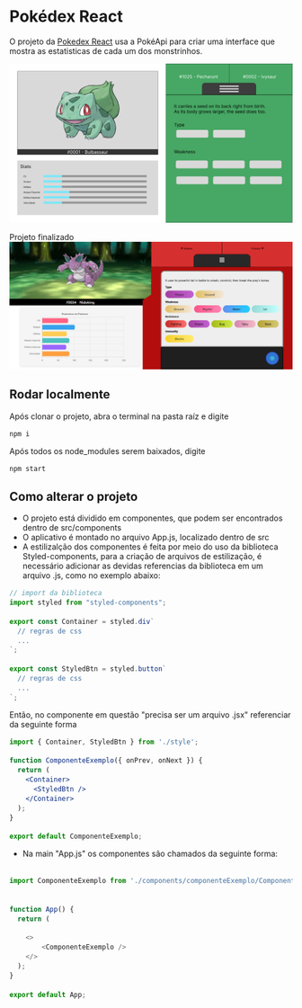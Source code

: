 # Pokédex React

O projeto da [Pokedex React](https://imoutofbounds.github.io/pokedex-react/) usa a PokéApi para criar uma interface que mostra as estatisticas de cada um dos monstrinhos.

![alt text](<img/Group 6.png>)

Projeto finalizado
![alt text](image.png)

## Rodar localmente

Após clonar o projeto, abra o terminal na pasta raíz e digite

```bash
npm i
```

Após todos os node_modules serem baixados, digite

```bash
npm start
```

## Como alterar o projeto

- O projeto está dividido em componentes, que podem ser encontrados dentro de src/components
- O aplicativo é montado no arquivo App.js, localizado dentro de src
- A estilizalção dos componentes é feita por meio do uso da biblioteca Styled-components, para a criação de arquivos de estilização, é necessário adicionar as devidas referencias da biblioteca em um arquivo .js, como no exemplo abaixo:

```js
// import da biblioteca
import styled from "styled-components";

export const Container = styled.div`
  // regras de css
  ...
`;

export const StyledBtn = styled.button`
  // regras de css
  ...
`;
```

Então, no componente em questão "precisa ser um arquivo .jsx" referenciar da seguinte forma

```jsx
import { Container, StyledBtn } from './style';

function ComponenteExemplo({ onPrev, onNext }) {
  return (
    <Container>
      <StyledBtn />
    </Container>
  );
}

export default ComponenteExemplo;

```

- Na main "App.js" os componentes são chamados da seguinte forma:

```js

import ComponenteExemplo from './components/componenteExemplo/ComponenteExemplo';


function App() {
  return (
    
    <>
        <ComponenteExemplo />
    </>
  );
}

export default App;

```
